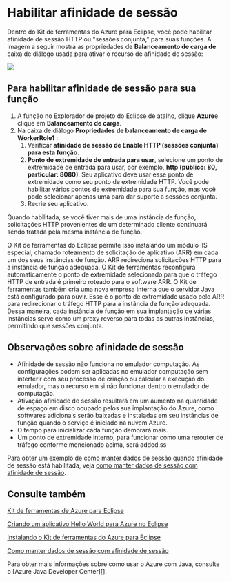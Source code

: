 <properties
    pageTitle="Habilitar afinidade de sessão usando o Kit de ferramentas do Azure para Eclipse"
    description="Saiba como habilitar afinidade de sessão usando o Kit de ferramentas do Azure para Eclipse."
    services=""
    documentationCenter="java"
    authors="rmcmurray"
    manager="wpickett"
    editor=""/>

<tags
    ms.service="multiple"
    ms.workload="na"
    ms.tgt_pltfrm="multiple"
    ms.devlang="Java"
    ms.topic="article"
    ms.date="08/11/2016" 
    ms.author="robmcm"/>

<!-- Legacy MSDN URL = https://msdn.microsoft.com/library/azure/hh690950.aspx -->

# <a name="enable-session-affinity"></a>Habilitar afinidade de sessão #

Dentro do Kit de ferramentas do Azure para Eclipse, você pode habilitar afinidade de sessão HTTP ou "sessões conjunta," para suas funções. A imagem a seguir mostra as propriedades de **Balanceamento de carga de** caixa de diálogo usada para ativar o recurso de afinidade de sessão:

![][ic719492]

## <a name="to-enable-session-affinity-for-your-role"></a>Para habilitar afinidade de sessão para sua função ##

1. A função no Explorador de projeto do Eclipse de atalho, clique **Azure**e clique em **Balanceamento de carga**.
1. Na caixa de diálogo **Propriedades de balanceamento de carga de WorkerRole1** :
    1. Verificar **afinidade de sessão de Enable HTTP (sessões conjunta) para esta função.**
    1. **Ponto de extremidade de entrada para usar**, selecione um ponto de extremidade de entrada para usar, por exemplo, **http (público: 80, particular: 8080)**. Seu aplicativo deve usar esse ponto de extremidade como seu ponto de extremidade HTTP. Você pode habilitar vários pontos de extremidade para sua função, mas você pode selecionar apenas uma para dar suporte a sessões conjunta.
    1. Recrie seu aplicativo.

Quando habilitada, se você tiver mais de uma instância de função, solicitações HTTP provenientes de um determinado cliente continuará sendo tratada pela mesma instância de função.

O Kit de ferramentas do Eclipse permite isso instalando um módulo IIS especial, chamado roteamento de solicitação de aplicativo (ARR) em cada um dos seus instâncias de função. ARR redireciona solicitações HTTP para a instância de função adequada. O Kit de ferramentas reconfigura automaticamente o ponto de extremidade selecionado para que o tráfego HTTP de entrada é primeiro roteado para o software ARR. O Kit de ferramentas também cria uma nova empresa interna que o servidor Java está configurado para ouvir. Esse é o ponto de extremidade usado pelo ARR para redirecionar o tráfego HTTP para a instância de função adequada. Dessa maneira, cada instância de função em sua implantação de várias instâncias serve como um proxy reverso para todas as outras instâncias, permitindo que sessões conjunta.

## <a name="notes-about-session-affinity"></a>Observações sobre afinidade de sessão ##

* Afinidade de sessão não funciona no emulador computação. As configurações podem ser aplicadas no emulador computação sem interferir com seu processo de criação ou calcular a execução do emulador, mas o recurso em si não funcionar dentro o emulador de computação.
* Ativação afinidade de sessão resultará em um aumento na quantidade de espaço em disco ocupado pelos sua implantação do Azure, como softwares adicionais serão baixadas e instaladas em seu instâncias de função quando o serviço é iniciado na nuvem Azure.
* O tempo para inicializar cada função demorará mais.
* Um ponto de extremidade interno, para funcionar como uma rerouter de tráfego conforme mencionado acima, será added.ss

Para obter um exemplo de como manter dados de sessão quando afinidade de sessão está habilitada, veja [como manter dados de sessão com afinidade de sessão][].

## <a name="see-also"></a>Consulte também ##

[Kit de ferramentas de Azure para Eclipse][]

[Criando um aplicativo Hello World para Azure no Eclipse][]

[Instalando o Kit de ferramentas do Azure para Eclipse][] 

[Como manter dados de sessão com afinidade de sessão][]

Para obter mais informações sobre como usar o Azure com Java, consulte o [Azure Java Developer Center][].

<!-- URL List -->

[Central de desenvolvedores do Azure Java]: http://go.microsoft.com/fwlink/?LinkID=699547
[Kit de ferramentas de Azure para Eclipse]: http://go.microsoft.com/fwlink/?LinkID=699529
[Criando um aplicativo Hello World para Azure no Eclipse]: http://go.microsoft.com/fwlink/?LinkID=699533
[Como manter dados de sessão com afinidade de sessão]: http://go.microsoft.com/fwlink/?LinkID=699539
[Instalando o Kit de ferramentas do Azure para Eclipse]: http://go.microsoft.com/fwlink/?LinkId=699546

<!-- IMG List -->

[ic719492]: ./media/azure-toolkit-for-eclipse-enable-session-affinity/ic719492.png
